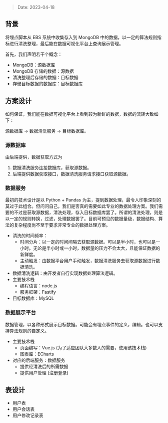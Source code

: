 >Date: 2023-04-18
## 背景

将埋点脚本从 EBS 系统中收集存入到 MongoDB 中的数据，以一定的算法规则指标进行清洗整理，最后能在数据可视化平台上查询展示管理。

首先，我们声明若干个概念：

* MongoDB：源数据库
* MongoDB 存储的数据：源数据
* 清洗整理后存储的数据：目标数据
* 存储目标数据的数据库：目标数据库
## 方案设计

如何保证，我们能在数据可视化平台上看到较为新鲜的数据，数据的流转大致如下：

源数据库 -> 数据清洗服务 -> 目标数据库。

### 源数据库

由后端提供，数据获取方式为

1. 数据清洗服务连接数据库，获取源数据。
2. 后端提供数据获取接口，数据清洗服务请求接口获取源数据。
### 数据服务

最初的技术设计是以 Python + Pandas 为主，提到数据处理，最令人印象深刻的莫过于此组合。但问问自己，我们是否真的需要如此专业的数据处理方案。我们需要的不过是获取源数据，清洗处理，存入目标数据库罢了。所谓的清洗处理，则是以一定的规则转换，过滤，处理数据罢了。目前可预见的数据量级，数据结构、算法的复杂程度尚不至于要求非常专业的数据处理方案。

* 清洗的时间频率：
    * 时间分片：以一定的时间间隔去获取源数据。可以是半小时，也可以是一小时。无论是半小时或一小时，数据量的压力不会太大，且能保证数据的新鲜度。
    * 主动触发：由数据平台用户手动触发，数据清洗服务去获取源数据进行数据清洗。
* 数据清洗逻辑：由开发者自行实现数据处理算法逻辑。
* 主要技术栈
    * 编程语言：node.js
    * 服务框架：Fastify
* 目标数据库：MySQL
### 数据展示平台

数据管理，以各种形式展示目标数据。可能会有埋点事件的定义，编辑。也可以支持算法规则的自定义。

* 主要技术栈
    * 页面编写：Vue.js (为了适应团队大多数人的需要，使用该技术栈)
    * 图表库：ECharts
* 对应的后端服务：数据服务
    * 提供经清洗后的所需数据
    * 提供用户管理 (注册登录)
## 表设计

* 用户表
* 用户会话表
* 用户修改记录表




